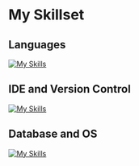 # My Skillset

## Languages
[![My Skills](https://skillicons.dev/icons?i=html,css,js,java,py,php)](https://skillicons.dev)

## IDE and Version Control
[![My Skills](https://skillicons.dev/icons?i=eclipse,vscode,androidstudio,replit,git,github&perline=4)](https://skillicons.dev)

## Database and OS
[![My Skills](https://skillicons.dev/icons?i=mysql,sqlite,linux&perline=2)](https://skillicons.dev)
